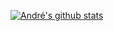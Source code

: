[![André's github stats](https://github-readme-stats.vercel.app/api?username=AndreVNP)](https://github.com/AndreVNP/github-readme-stats&count_private=true)
